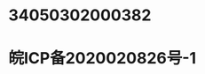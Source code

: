 <!--
 * @Author: YangGuangXi
 * @Date: 2020-12-18 10:14:14
 * @LastEditors: YangGuangXi
 * @LastEditTime: 2020-12-18 17:21:56
 * @Description: -
-->
# 34050302000382
# 皖ICP备2020020826号-1